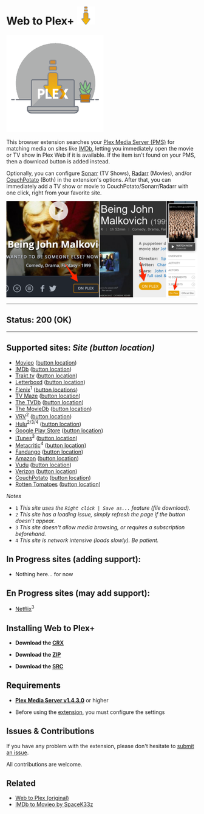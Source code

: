 # Web to Plex+ ![Icon](src/img/48.png)

![Logo](src/img/256.png)

This browser extension searches your [Plex Media Server (PMS)](https://www.plex.tv/downloads/) for matching media on sites like [IMDb](https://imdb.com), letting you immediately open the movie or TV show in Plex Web if it is available. If the item isn't found on your PMS, then a download button is added instead.

Optionally, you can configure [Sonarr](https://sonarr.tv/) (TV Shows), [Radarr](https://radarr.video/) (Movies), and/or [CouchPotato](https://couchpota.to/) (Both) in the extension's options. After that, you can immediately add a TV show or movie to CouchPotato/Sonarr/Radarr with one click, right from your favorite site.

![Examples](example.png)

----

## Status: 200 (OK)

----

## Supported sites: *Site (button location)*

- [Movieo](http://movieo.me/) ([button location](button-locations/movieo.png))
- [IMDb](http://imdb.com/) ([button location](button-locations/imdb.png))
- [Trakt.tv](https://trakt.tv/) ([button location](button-locations/trakt.png))
- [Letterboxd](https://letterboxd.com/) ([button location](button-locations/letterboxd.png))
- [Flenix](https://flenix.co/)<sup>1</sup> ([button locations](button-locations/flenix.png))
- [TV Maze](http://www.tvmaze.com/) ([button location](button-locations/tvmaze.png))
- [The TVDb](https://www.thetvdb.com/) ([button location](button-locations/tvdb.png))
- [The MovieDb](https://www.themoviedb.org/) ([button location](button-locations/tmdb.png))
- [VRV](https://vrv.co/)<sup>2</sup> ([button location](button-locations/vrv.png))
- [Hulu](https://hulu.com/)<sup>2/3/4</sup> ([button location](button-locations/hulu.png))
- [Google Play Store](https://play.google.com/store/movies/) ([button location](button-locations/google.png))
- [iTunes](https://itunes.apple.com/)<sup>3</sup> ([button location](button-locations/itunes.png))
- [Metacritic](http://www.metacritic.com/)<sup>4</sup> ([button location](button-locations/metacritic.png))
- [Fandango](https://www.fandango.com/) ([button location](button-locations/fandango.png))
- [Amazon](https://www.amazon.com/) ([button location](button-locations/amazon.png))
- [Vudu](https://www.vudu.com/) ([button location](button-locations/vudu.png))
- [Verizon](https://www.tv.verizon.com/) ([button location](button-locations/verizon.png))
- [CouchPotato](http://couchpotato.life/) ([button location](button-locations/couch-potato.png))
- [Rotten Tomatoes](https://www.rottentomatoes.com/) ([button location](button-locations/rotten-tomatoes.png))

*Notes*

- `1` *This site uses the `Right click | Save as...` feature (file download).*
- `2` *This site has a loading issue, simply refresh the page if the button doesn't appear.*
- `3` *This site doesn't allow media browsing, or requires a subscription beforehand.*
- `4` *This site is network intensive (loads slowly). Be patient.*

## In Progress sites (adding support):

- Nothing here... for now

## En Progress sites (may add support):

- [Netflix](https://netflix.com/)<sup>3</sup>

## Installing Web to Plex+

- **Download the [CRX](https://github.com/Ephellon/web-to-plex/raw/master/hhkmjeeccipbolailpomhjhmccnnjhkj.crx)**

- **Download the [ZIP](https://github.com/Ephellon/web-to-plex/raw/master/hhkmjeeccipbolailpomhjhmccnnjhkj.zip)**

- **Download the [SRC](https://github.com/Ephellon/web-to-plex/archive/master.zip)**

## Requirements

+ [**Plex Media Server v1.4.3.0**](https://www.plex.tv/downloads/#getdownload) or higher

+ Before using the [extension](chrome://extensions), you must configure the settings

## Issues & Contributions

If you have any problem with the extension, please don't hesitate to [submit an issue](https://github.com/Ephellon/web-to-plex/issues/new).

All contributions are welcome.

## Related

- [Web to Plex (original)](https://github.com/SpaceK33z/web-to-plex)
- [IMDb to Movieo by SpaceK33z](https://github.com/SpaceK33z/imdb-to-movieo)
